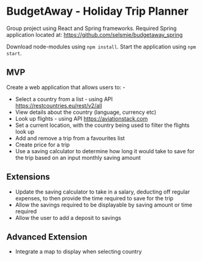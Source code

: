 # BudgetAway - Holiday Trip Planner

Group project using React and Spring frameworks.
Required Spring application located at: https://github.com/selsmie/budgetaway_spring

Download node-modules using `npm install`.
Start the application using `npm start`.

## MVP

Create a web application that allows users to: -
- Select a country from a list - using API https://restcountries.eu/rest/v2/all
- View details about the country (language, currency etc)
- Look up flights - using API https://aviationstack.com
- Set a current location, with the country being used to filter the flights look up
- Add and remove a trip from a favourites list
- Create price for a trip
- Use a saving calculator to determine how long it would take to save for the trip based on an input monthly saving amount

## Extensions
- Update the saving calculator to take in a salary, deducting off regular expenses, to then provide the time required to save for the trip
- Allow the savings required to be displayable by saving amount or time required
- Allow the user to add a deposit to savings

## Advanced Extension
- Integrate a map to display when selecting country
